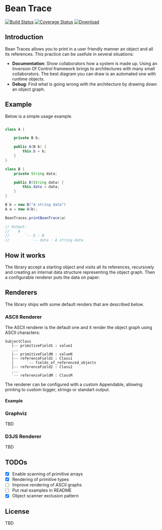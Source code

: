 # Bean Trace

[![Build Status](https://travis-ci.org/zeeke/bean-trace.svg?branch=master)](https://travis-ci.org/zeeke/bean-trace)
[![Coverage Status](https://coveralls.io/repos/zeeke/bean-trace/badge.svg?branch=master)](https://coveralls.io/r/zeeke/bean-trace?branch=master)
[![Download](https://api.bintray.com/packages/zeeke/maven/bean-trace/images/download.svg) ](https://bintray.com/zeaeke/maven/bean-trace/_latestVersion)

## Introduction

Bean Traces allows you to print in a user friendly manner an object and all its references.
This practice can be usefule in several situations:
 - **Documentation**: Show collaborators how a system is made up. Using an Inversion Of Control framework
     brings to architectures with many small collaborators. The best diagram you can draw is an automated one
     with runtime objects.
 - **Debug**: Find what is going wrong with the architecture by drawing down an object graph.

## Example

Below is a simple usage example.

```java

class A {

    private B b;

    public A(B b) {
        this.b = b;
    }
}

class B {
    private String data;

    public B(String data) {
        this.data = data;
    }
}

B b = new B("A string data")
A a = new A(b);

BeanTraces.printBeanTrace(a)

// Output:
//    A
//       `-- b : B
//          `-- data : A string data
```

## How it works

The library accept a starting object and visits all its references, recursively and creating an
internal data structure representing the object graph. Then a configurable renderer puts the data
 on paper.

## Renderers

The library ships with some default renders that are described below.

### ASCII Renderer

The ASCII renderer is the default one and it render the object graph
using ASCII characters:

```
SubjectClass
   |-- primitiveField1 : value1
   ...
   |-- primitiveFieldN : valueN
   |-- referenceField1 : Class1
   |      `-- fields_of_referenced_objects
   |-- referenceField2 : Class2
   ...
   `-- referenceFieldM : ClassM

```

The renderer can be configured with a custom Appendable, allowing printing to custom logger, strings or standart output.


#### Example

### Graphviz

TBD

### D3JS Renderer

TBD

## TODOs

- [x] Enable scanning of primitive arrays
- [x] Rendering of primitive types
- [ ] Improve rendering of ASCII graphs
- [ ] Put real examples in README
- [x] Object scanner exclusion pattern

## License
TBD
